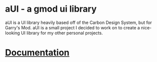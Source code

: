 # aUI - a gmod ui library
aUI is a UI library heavily based off of the Carbon Design System, but for Garry's Mod. aUI is a small project I decided to work on to create a nice-looking UI library for my other personal projects.

# [Documentation](https://aui.gitbook.io/aui-documentation/aui-documentation/about)

